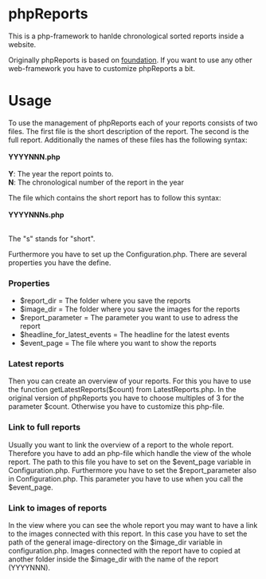 # phpReports
This is a php-framework to hanlde chronological sorted reports inside a website.

Originally phpReports is based on <a href="http://foundation.zurb.com/">foundation</a>. If you want to use any other web-framework you have to customize phpReports a bit.

# Usage
To use the management of phpReports each of your reports consists of two files. The first file is the short description of the report. The second is the full report. Additionally the names of these files has the following syntax:
</br>
</br>
<b>YYYYNNN.php</b>
</br>
</br>
<b>Y</b>: The year the report points to.</br>
<b>N</b>: The chronological number of the report in the year

The file which contains the short report has to follow this syntax:
</br>
</br>
<b>YYYYNNNs.php</b>
</br>
</br>

The "s" stands for "short".

Furthermore you have to set up the Configuration.php. There are several properties you have the define.

<h3>Properties</h3>
<ul>
<li>$report_dir = The folder where you save the reports</li>
<li>$image_dir = The folder where you save the images for the reports</li>
<li>$report_parameter = The parameter you want to use to adress the report</li>
<li>$headline_for_latest_events = The headline for the latest events</li>
<li>$event_page = The file where you want to show the reports</li>
</ul>

<h3>Latest reports</h3>
Then you can create an overview of your reports. For this you have to use the function getLatestReports($count) from LatestReports.php.
In the original version of phpReports you have to choose multiples of 3 for the parameter $count.
Otherwise you have to customize this php-file.

<h3>Link to full reports</h3>
Usually you want to link the overview of a report to the whole report. Therefore you have to add an php-file which handle the view of the whole report. The path to this file you have to set on the $event_page variable in Configuration.php. Furthermore you have to set the $report_parameter also in Configuration.php. This parameter you have to use when you call the $event_page.

<h3>Link to images of reports</h3>
In the view where you can see the whole report you may want to have a link to the images connected with this report. In this case you have to set the path of the general image-directory on the $image_dir variable in configuration.php. Images connected with the report have to copied at another folder inside the $image_dir with the name of the report (YYYYNNN).




